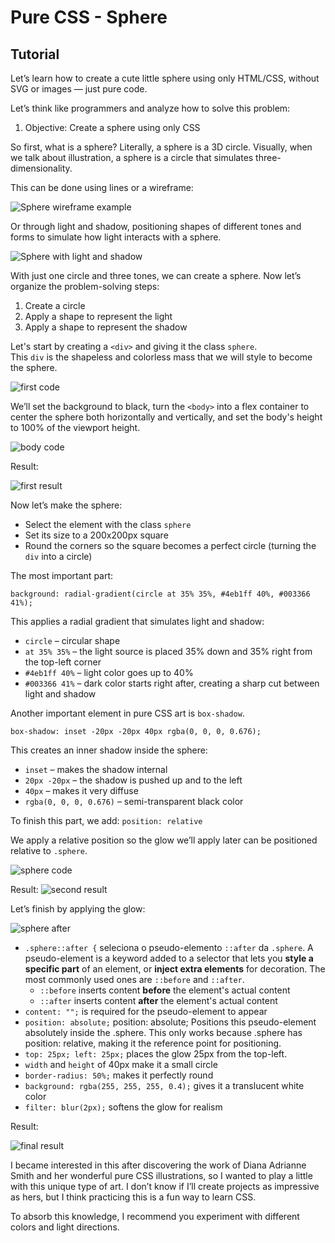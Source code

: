 # Pure CSS - Sphere
## Tutorial

Let’s learn how to create a cute little sphere using only HTML/CSS, without SVG or images — just pure code.

Let’s think like programmers and analyze how to solve this problem:


1. Objective: Create a sphere using only CSS

So first, what is a sphere?  Literally, a sphere is a 3D circle. Visually, when we talk about illustration, a sphere is a circle that simulates three-dimensionality.

This can be done using lines or a wireframe:

<img src="assets/img1.jpg" alt="Sphere wireframe example">


Or through light and shadow, positioning shapes of different tones and forms to simulate how light interacts with a sphere.

<img src="assets/img2.jpg" alt="Sphere with light and shadow">

With just one circle and three tones, we can create a sphere. Now let’s organize the problem-solving steps:

1. Create a circle  
2. Apply a shape to represent the light  
3. Apply a shape to represent the shadow  

Let's start by creating a `<div>` and giving it the class `sphere`.  
This `div` is the shapeless and colorless mass that we will style to become the sphere.

<img src="assets/img3.PNG" alt="first code">

We’ll set the background to black, turn the `<body>` into a flex container to center the sphere both horizontally and vertically, and set the body's height to 100% of the viewport height.

<img src="assets/img4.PNG" alt="body code">

Result:

<img src="assets/img5.PNG" alt="first result">

Now let’s make the sphere:

- Select the element with the class `sphere`  
- Set its size to a 200x200px square  
- Round the corners so the square becomes a perfect circle (turning the `div` into a circle)  

The most important part:

`background: radial-gradient(circle at 35% 35%, #4eb1ff 40%, #003366 41%);`

This applies a radial gradient that simulates light and shadow:

- `circle` – circular shape
- `at 35% 35%` – the light source is placed 35% down and 35% right from the top-left corner
- `#4eb1ff 40%` – light color goes up to 40%
- `#003366 41%` – dark color starts right after, creating a sharp cut between light and shadow

Another important element in pure CSS art is `box-shadow`.

`box-shadow: inset -20px -20px 40px rgba(0, 0, 0, 0.676);`

This creates an inner shadow inside the sphere:

- `inset` – makes the shadow internal
- `20px -20px` – the shadow is pushed up and to the left
- `40px` – makes it very diffuse
- `rgba(0, 0, 0, 0.676)` – semi-transparent black color

To finish this part, we add: `position: relative`

We apply a relative position so the glow we’ll apply later can be positioned relative to `.sphere`.

<img src="assets/img6.PNG" alt="sphere code">

Result:
<img src="assets/img7.PNG" alt="second result">

Let’s finish by applying the glow:

<img src="assets/img8.PNG" alt="sphere after">


- `.sphere::after {` seleciona o pseudo-elemento `::after` da `.sphere`. A pseudo-element is a keyword added to a selector that lets you **style a specific part** of an element, or **inject extra elements** for decoration. The most commonly used ones are `::before` and `::after`.
    - `::before`  inserts content **before** the element's actual content
    - `::after`  inserts content **after** the element's actual content
- `content: "";` is required for the pseudo-element to appear
- `position: absolute;`  position: absolute; Positions this pseudo-element absolutely inside the .sphere. This only works because .sphere has position: relative, making it the reference point for positioning.
- `top: 25px; left: 25px;` places the glow 25px from the top-left.
- `width` and `height` of 40px make it a small circle
- `border-radius: 50%;` makes it perfectly round
- `background: rgba(255, 255, 255, 0.4);` gives it a translucent white color
- `filter: blur(2px);` softens the glow for realism

Result:

<img src="assets/img9.PNG" alt="final result">

I became interested in this after discovering the work of Diana Adrianne Smith and her wonderful pure CSS illustrations, so I wanted to play a little with this unique type of art.
I don’t know if I’ll create projects as impressive as hers, but I think practicing this is a fun way to learn CSS.

To absorb this knowledge, I recommend you experiment with different colors and light directions.
